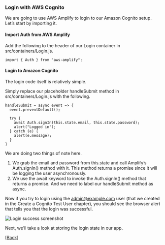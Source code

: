 ### **Login with AWS Cognito**
We are going to use AWS Amplify to login to our Amazon Cognito setup. Let’s start by importing it.

#### Import Auth from AWS Amplify
Add the following to the header of our Login container in src/containers/Login.js.
```
import { Auth } from "aws-amplify";
```

#### Login to Amazon Cognito
The login code itself is relatively simple.

Simply replace our placeholder handleSubmit method in src/containers/Login.js with the following.

```
handleSubmit = async event => {
  event.preventDefault();

  try {
    await Auth.signIn(this.state.email, this.state.password);
    alert("Logged in");
  } catch (e) {
    alert(e.message);
  }
}
```

We are doing two things of note here.

1. We grab the email and password from this.state and call Amplify’s Auth.signIn() method with it. This method returns a promise since it will be logging the user asynchronously.
2. We use the await keyword to invoke the Auth.signIn() method that returns a promise. And we need to label our handleSubmit method as async.

Now if you try to login using the admin@example.com user (that we created in the Create a Cognito Test User chapter), you should see the browser alert that tells you that the login was successful.

![Login success screenshot](https://d33wubrfki0l68.cloudfront.net/53c9a8f4c9a87781f7d32e45cffc14c677ec31c5/c2fe0/assets/login-success.png)

Next, we’ll take a look at storing the login state in our app.


[[Back]](https://github.com/eksant/serverless-react-aws)
